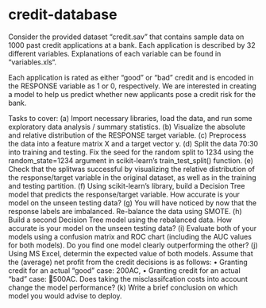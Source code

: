 # credit-database

Consider the provided dataset “credit.sav” that contains sample data on 1000 past credit applications
at a bank. Each application is described by 32 different variables. Explanations of each variable can
be found in “variables.xls“.

Each application is rated as either “good” or “bad” credit and is encoded in the RESPONSE variable as 1 or
0, respectively. We are interested in creating a model to help us predict whether new applicants pose
a credit risk for the bank.

Tasks to cover:
(a) Import necessary libraries, load the data, and run some exploratory data analysis / summary
statistics.
(b) Visualize the absolute and relative distribution of the RESPONSE target variable.
(c) Preprocess the data into a feature matrix X and a target vector y.
(d) Split the data 70:30 into training and testing. Fix the seed for the random split to 1234 using
the random_state=1234 argument in scikit-learn’s train_test_split() function.
(e) Check that the splitwas successful by visualizing the relative distribution of the response/target
variable in the original dataset, as well as in the training and testing partition.
(f) Using scikit-learn’s library, build a Decision Tree model that predicts the response/target variable.
How accurate is your model on the unseen testing data?
(g) You will have noticed by now that the response labels are imbalanced. Re-balance the data
using SMOTE.
(h) Build a second Decision Tree model using the rebalanced data. How accurate is your model on
the unseen testing data?
(i) Evaluate both of your models using a confusion matrix and ROC chart (including the AUC
values for both models). Do you find one model clearly outperforming the other?
(j) Using MS Excel, determin the expected value of both models. Assume that the (average) net
profit from the credit decisions is as follows:
• Granting credit for an actual “good” case: 200AC,
• Granting credit for an actual “bad” case: 􀀀500AC.
Does taking the misclassifcation costs into account change the model performance?
(k) Write a brief conclusion on which model you would advise to deploy.
